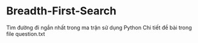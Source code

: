# Breadth-First-Search

Tìm đường đi ngắn nhất trong ma trận sử dụng Python
Chi tiết đề bài trong file question.txt
